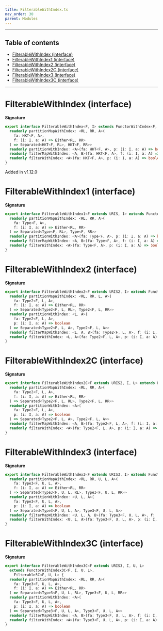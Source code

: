 ```yaml
---
title: FilterableWithIndex.ts
nav_order: 30
parent: Modules
---
```


---

<h2 class="text-delta">Table of contents</h2>

- [FilterableWithIndex (interface)](#filterablewithindex-interface)
- [FilterableWithIndex1 (interface)](#filterablewithindex1-interface)
- [FilterableWithIndex2 (interface)](#filterablewithindex2-interface)
- [FilterableWithIndex2C (interface)](#filterablewithindex2c-interface)
- [FilterableWithIndex3 (interface)](#filterablewithindex3-interface)
- [FilterableWithIndex3C (interface)](#filterablewithindex3c-interface)

---

# FilterableWithIndex (interface)

**Signature**

```ts
export interface FilterableWithIndex<F, I> extends FunctorWithIndex<F, I>, Filterable<F> {
  readonly partitionMapWithIndex: <RL, RR, A>(
    fa: HKT<F, A>,
    f: (i: I, a: A) => Either<RL, RR>
  ) => Separated<HKT<F, RL>, HKT<F, RR>>
  readonly partitionWithIndex: <A>(fa: HKT<F, A>, p: (i: I, a: A) => boolean) => Separated<HKT<F, A>, HKT<F, A>>
  readonly filterMapWithIndex: <A, B>(fa: HKT<F, A>, f: (i: I, a: A) => Option<B>) => HKT<F, B>
  readonly filterWithIndex: <A>(fa: HKT<F, A>, p: (i: I, a: A) => boolean) => HKT<F, A>
}
```

Added in v1.12.0

# FilterableWithIndex1 (interface)

**Signature**

```ts
export interface FilterableWithIndex1<F extends URIS, I> extends FunctorWithIndex1<F, I>, Filterable1<F> {
  readonly partitionMapWithIndex: <RL, RR, A>(
    fa: Type<F, A>,
    f: (i: I, a: A) => Either<RL, RR>
  ) => Separated<Type<F, RL>, Type<F, RR>>
  readonly partitionWithIndex: <A>(fa: Type<F, A>, p: (i: I, a: A) => boolean) => Separated<Type<F, A>, Type<F, A>>
  readonly filterMapWithIndex: <A, B>(fa: Type<F, A>, f: (i: I, a: A) => Option<B>) => Type<F, B>
  readonly filterWithIndex: <A>(fa: Type<F, A>, p: (i: I, a: A) => boolean) => Type<F, A>
}
```

# FilterableWithIndex2 (interface)

**Signature**

```ts
export interface FilterableWithIndex2<F extends URIS2, I> extends FunctorWithIndex2<F, I>, Filterable2<F> {
  readonly partitionMapWithIndex: <RL, RR, L, A>(
    fa: Type2<F, L, A>,
    f: (i: I, a: A) => Either<RL, RR>
  ) => Separated<Type2<F, L, RL>, Type2<F, L, RR>>
  readonly partitionWithIndex: <L, A>(
    fa: Type2<F, L, A>,
    p: (i: I, a: A) => boolean
  ) => Separated<Type2<F, L, A>, Type2<F, L, A>>
  readonly filterMapWithIndex: <L, A, B>(fa: Type2<F, L, A>, f: (i: I, a: A) => Option<B>) => Type2<F, L, B>
  readonly filterWithIndex: <L, A>(fa: Type2<F, L, A>, p: (i: I, a: A) => boolean) => Type2<F, L, A>
}
```

# FilterableWithIndex2C (interface)

**Signature**

```ts
export interface FilterableWithIndex2C<F extends URIS2, I, L> extends FunctorWithIndex2C<F, I, L>, Filterable2C<F, L> {
  readonly partitionMapWithIndex: <RL, RR, A>(
    fa: Type2<F, L, A>,
    f: (i: I, a: A) => Either<RL, RR>
  ) => Separated<Type2<F, L, RL>, Type2<F, L, RR>>
  readonly partitionWithIndex: <A>(
    fa: Type2<F, L, A>,
    p: (i: I, a: A) => boolean
  ) => Separated<Type2<F, L, A>, Type2<F, L, A>>
  readonly filterMapWithIndex: <A, B>(fa: Type2<F, L, A>, f: (i: I, a: A) => Option<B>) => Type2<F, L, B>
  readonly filterWithIndex: <A>(fa: Type2<F, L, A>, p: (i: I, a: A) => boolean) => Type2<F, L, A>
}
```

# FilterableWithIndex3 (interface)

**Signature**

```ts
export interface FilterableWithIndex3<F extends URIS3, I> extends FunctorWithIndex3<F, I>, Filterable3<F> {
  readonly partitionMapWithIndex: <RL, RR, U, L, A>(
    fa: Type3<F, U, L, A>,
    f: (i: I, a: A) => Either<RL, RR>
  ) => Separated<Type3<F, U, L, RL>, Type3<F, U, L, RR>>
  readonly partitionWithIndex: <U, L, A>(
    fa: Type3<F, U, L, A>,
    p: (i: I, a: A) => boolean
  ) => Separated<Type3<F, U, L, A>, Type3<F, U, L, A>>
  readonly filterMapWithIndex: <U, L, A, B>(fa: Type3<F, U, L, A>, f: (i: I, a: A) => Option<B>) => Type3<F, U, L, B>
  readonly filterWithIndex: <U, L, A>(fa: Type3<F, U, L, A>, p: (i: I, a: A) => boolean) => Type3<F, U, L, A>
}
```

# FilterableWithIndex3C (interface)

**Signature**

```ts
export interface FilterableWithIndex3C<F extends URIS3, I, U, L>
  extends FunctorWithIndex3C<F, I, U, L>,
    Filterable3C<F, U, L> {
  readonly partitionMapWithIndex: <RL, RR, A>(
    fa: Type3<F, U, L, A>,
    f: (i: I, a: A) => Either<RL, RR>
  ) => Separated<Type3<F, U, L, RL>, Type3<F, U, L, RR>>
  readonly partitionWithIndex: <A>(
    fa: Type3<F, U, L, A>,
    p: (i: I, a: A) => boolean
  ) => Separated<Type3<F, U, L, A>, Type3<F, U, L, A>>
  readonly filterMapWithIndex: <A, B>(fa: Type3<F, U, L, A>, f: (i: I, a: A) => Option<B>) => Type3<F, U, L, B>
  readonly filterWithIndex: <A>(fa: Type3<F, U, L, A>, p: (i: I, a: A) => boolean) => Type3<F, U, L, A>
}
```

